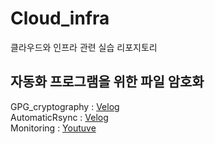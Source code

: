 # Cloud_infra
클라우드와 인프라 관련 실습 리포지토리

## 자동화 프로그램을 위한 파일 암호화
GPG_cryptography : [Velog](https://velog.io/@5p2rs5/%EB%A6%AC%EB%88%85-%EC%95%94%ED%98%B8%ED%99%94%ED%8C%8C%EC%9D%B4%EC%8D%AC-cryptography-GPG)  
AutomaticRsync : [Velog](https://velog.io/@5p2rs5/%EC%98%A8%ED%94%84%EB%A0%88%EB%AF%B8%EC%8A%A4%EC%99%80-%ED%81%B4%EB%9D%BC%EC%9A%B0%EB%93%9C-%EB%8D%B0%EC%9D%B4%ED%84%B0-%EB%8F%99%EA%B8%B0%ED%99%94-%EB%A7%88%EC%8A%A4%ED%84%B0-%EC%84%9C%EB%B2%84-%EC%9E%90%EB%8F%99%ED%99%94)  
Monitoring : [Youtuve](https://youtu.be/v7brr2wB5SY?si=cur9KXK34XwIHUSi)
